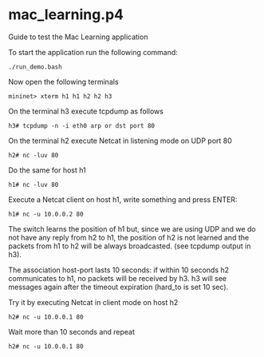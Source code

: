# mac_learning.p4

Guide to test the Mac Learning application

To start the application run the following command:

    ./run_demo.bash

Now open the following terminals

    mininet> xterm h1 h1 h2 h2 h3

On the terminal h3 execute tcpdump as follows

    h3# tcpdump -n -i eth0 arp or dst port 80

On the terminal h2 execute Netcat in listening mode on UDP port 80 

    h2# nc -luv 80

Do the same for host h1

    h1# nc -luv 80

Execute a Netcat client on host h1, write something and press ENTER:

    h1# nc -u 10.0.0.2 80

The switch learns the position of h1 but, since we are using UDP and we do not have any reply from h2 to h1, the position of h2 is not learned and the packets from h1 to h2 will be always broadcasted. (see tcpdump output in h3).

The association host-port lasts 10 seconds: if within 10 seconds h2 communicates to h1, no packets will be received by h3. h3 will see messages again after the timeout expiration (hard_to is set 10 sec).

Try it by executing Netcat in client mode on host h2

    h2# nc -u 10.0.0.1 80
    
Wait more than 10 seconds and repeat

    h2# nc -u 10.0.0.1 80
